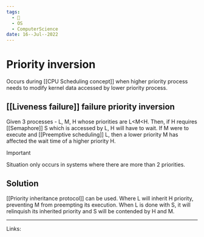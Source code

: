 ```yaml
---
tags:
  - 🌱
  - OS
  - ComputerScience 
date: 16--Jul--2022
---
```


# Priority inversion

Occurs during [[CPU Scheduling concept]] when higher priority process needs to modify kernel data accessed by lower priority process.

## [[Liveness failure]] failure priority inversion

Given 3 processes - L, M, H whose priorities are L<M<H. Then, if H requires [[Semaphore]] S which is accessed by L, H will have to wait. If M were to execute and [[Preemptive scheduling]] L, then a lower priority M has affected the wait time of a higher priority H.

> [!important]
> Situation only occurs in systems where there are more than 2 priorities.

## Solution

[[Priority inheritance protocol]] can be used. Where L will inherit H priority, preventing M from preempting its execution. When L is done with S, it will relinquish its inherited priority and S will be contended by H and M.

---
Links: 